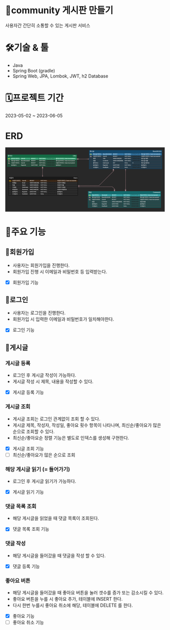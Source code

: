 # 📝community 게시판 만들기
사용자간 간단히 소통할 수 있는 게시판 서비스

# 🛠️기술 & 툴
- Java
- Spring Boot (gradle)
- Spring Web, JPA, Lombok, JWT, h2 Database

# 🗓️프로젝트 기간
2023-05-02 ~ 2023-06-05

# ERD
![ERD](doc/img/CommunityERD.png)

# 🧰주요 기능
## 🧲회원가입
- 사용자는 회원가입을 진행한다.
- 회원가입 진행 시 이메일과 비밀번호 등 입력받는다.
- [x] 회원가입 기능

## 🚪로그인
- 사용자는 로그인을 진행한다.
- 회원가입 시 입력한 이메일과 비밀번호가 일치해야한다.
- [x] 로그인 기능

## 📝게시글
### 게시글 등록
- 로그인 후 게시글 작성이 가능하다.
- 게시글 작성 시 제목, 내용을 작성할 수 있다.
- [x] 게시글 등록 기능

### 게시글 조회
- 게시글 조회는 로그인 관계없이 조회 할 수 있다.
- 게시글 제목, 작성자, 작성일, 좋아요 횟수 항목이 나타나며, 최신순/좋아요가 많은 순으로 조회할 수 있다.
- 최신순/좋아요순 정렬 기능은 별도로 인덱스를 생성해 구현한다.
- [x] 게시글 조회 기능
- [ ] 최신순/좋아요가 많은 순으로 조회

### 해당 게시글 읽기 (= 들어가기)
- 로그인 후 게시글 읽기가 가능하다.
- [x] 게시글 읽기 기능

### 댓글 목록 조회
- 해당 게시글을 읽었을 때 댓글 목록이 조회된다.
- [x] 댓글 목록 조회 기능

### 댓글 작성
- 해당 게시글을 들어갔을 때 댓글을 작성 할 수 있다.
- [x] 댓글 등록 기능

### 좋아요 버튼
- 해당 게시글을 들어갔을 때 좋아요 버튼을 눌러 갯수를 증가 또는 감소시킬 수 있다.
- 좋아요 버튼을 누를 시 좋아요 추가, 테이블에 INSERT 한다.
- 다시 한번 누를시 좋아요 취소에 해당, 테이블에 DELETE 를 한다.
- [x] 좋아요 기능
- [ ] 좋아요 취소 기능
